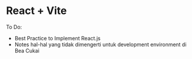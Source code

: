 # React + Vite

To Do:
- Best Practice to Implement React.js
- Notes hal-hal yang tidak dimengerti untuk development environment di Bea Cukai

